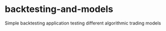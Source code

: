 # backtesting-and-models
Simple backtesting application testing different algorithmic trading models
